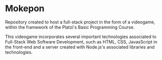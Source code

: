 # Mokepon
Repository created to host a full-stack project in the form of a videogame, within the framework of the Platzi's Basic Programming Course. 

This videogame incorporates several important technologies associated to Full-Stack Web Software Development, such as HTML, CSS, JavasScript in the front-end and a server created with Node.js's associated libraries and technologies.
